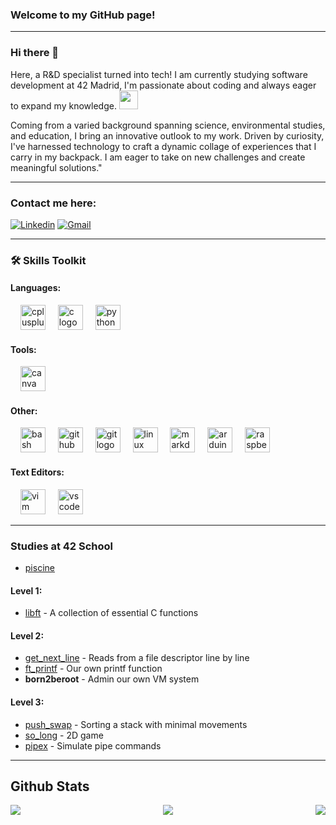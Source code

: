 ### Welcome to my GitHub page!

---
### Hi there 👋

Here, a R&D specialist turned into tech! I am currently studying software development at 42 Madrid, I'm passionate about coding and always eager to expand my knowledge. <img src="https://media.giphy.com/media/WUlplcMpOCEmTGBtBW/giphy.gif" width="30"> 

Coming from a varied background spanning science, environmental studies, and education, I bring an innovative outlook to my work. Driven by curiosity, I've harnessed technology to craft a dynamic collage of experiences that I carry in my backpack. I am eager to take on new challenges and create meaningful solutions."

---

### Contact me here:

[![Linkedin](https://img.shields.io/badge/LinkedIn-0077B5?style=for-the-badge&logo=linkedin&logoColor=white)](https://www.linkedin.com/in/cramirezlopezramallal/) [![Gmail](https://img.shields.io/badge/Gmail-D14836?style=for-the-badge&logo=gmail&logoColor=white)](mailto:cristinarlr@gmail.com)

---
###

<h3 align="left">🛠 Skills Toolkit </h3>

<div align="left">
  <h4 align="left">Languages:</h4>
  <img width="12" />
  <img src="https://cdn.jsdelivr.net/gh/devicons/devicon/icons/cplusplus/cplusplus-original.svg" height="40" alt="cplusplus logo"  />
  <img width="12" />
  <img src="https://cdn.jsdelivr.net/gh/devicons/devicon/icons/c/c-original.svg" height="40" alt="c logo"  />
  <img width="12" />
  <img src="https://cdn.jsdelivr.net/gh/devicons/devicon/icons/python/python-original.svg" height="40" alt="python logo"  />

  
  <!--  
  <h4 align="left">DevOps:</h4>
  <img width="12" />
  <img src="https://cdn.jsdelivr.net/gh/devicons/devicon/icons/docker/docker-original.svg" height="40" alt="docker logo"  />
  <img width="12" />
  <img src="https://cdn.jsdelivr.net/gh/devicons/devicon/icons/googlecloud/googlecloud-original.svg" height="40" alt="googlecloud logo"  />
  <img width="12" />
  <img src="https://cdn.jsdelivr.net/gh/devicons/devicon/icons/ansible/ansible-original.svg" height="40" alt="ansible logo"  />
  <img width="12" />
  <img src="https://cdn.jsdelivr.net/gh/devicons/devicon/icons/kubernetes/kubernetes-plain.svg" height="40" alt="kubernetes logo"  />
  
  <h4 align="left">Full Stack Development:</h4>
  <img width="12" />
  <img src="https://www.vectorlogo.zone/logos/nestjs/nestjs-icon.svg" height="40" alt="nestjs logo"  />
  <img width="12" />
  <img src="https://cdn.jsdelivr.net/gh/devicons/devicon/icons/vuejs/vuejs-original.svg" height="40" alt="vuejs logo"  />
  <img width="12" />
  <img src="https://cdn.jsdelivr.net/gh/devicons/devicon/icons/html5/html5-original.svg" height="40" alt="html5 logo"  />
  <img width="12" />
  <img src="https://cdn.jsdelivr.net/gh/devicons/devicon/icons/css3/css3-original.svg" height="40" alt="css3 logo"  />
  <img width="12" />
  <img src="https://cdn.jsdelivr.net/gh/devicons/devicon/icons/postgresql/postgresql-original.svg" height="40" alt="postgresql logo"  />
  <img width="12" />
  <img src="https://cdn.jsdelivr.net/gh/devicons/devicon/icons/react/react-original.svg" height="40" alt="react logo"  />
  -->

  
  <h4 align="left">Tools:</h4>
  <img width="12" />
  <img src="https://cdn.jsdelivr.net/gh/devicons/devicon/icons/canva/canva-original.svg" height="40" alt="canva logo"  />
  
  <h4 align="left">Other:</h4>
  <img width="12" />
  <img src="https://cdn.jsdelivr.net/gh/devicons/devicon/icons/bash/bash-original.svg" height="40" alt="bash logo"  />
  <img width="12" />
  <img src="https://cdn.jsdelivr.net/gh/devicons/devicon/icons/github/github-original.svg" height="40" alt="github logo"  />
  <img width="12" />
  <img src="https://cdn.jsdelivr.net/gh/devicons/devicon/icons/git/git-original.svg" height="40" alt="git logo"  />
  <img width="12" />
  <img src="https://cdn.jsdelivr.net/gh/devicons/devicon/icons/linux/linux-original.svg" height="40" alt="linux logo"  />
  <img width="12" />
  <img src="https://cdn.jsdelivr.net/gh/devicons/devicon/icons/markdown/markdown-original.svg" height="40" alt="markdown logo"  />
  <img width="12" />
  <img src="https://cdn.jsdelivr.net/gh/devicons/devicon/icons/arduino/arduino-original.svg" height="40" alt="arduino logo"  />
  <img width="12" />
  <img src="https://cdn.jsdelivr.net/gh/devicons/devicon/icons/raspberrypi/raspberrypi-original.svg" height="40" alt="raspberrypi logo"  />
  
  <h4 align="left">Text Editors:</h4>
  <img width="12" />
  <img src="https://cdn.jsdelivr.net/gh/devicons/devicon/icons/vim/vim-original.svg" height="40" alt="vim logo"  />
  <img width="12" />
  <img src="https://cdn.jsdelivr.net/gh/devicons/devicon/icons/vscode/vscode-original.svg" height="40" alt="vscode logo"  />
</div>

---

### Studies at 42 School
- [piscine](https://github.com/cristinarlr/piscina_42)

#### Level 1:
- [libft](https://github.com/cristinarlr/libft) - A collection of essential C functions

#### Level 2:
- [get_next_line](https://github.com/cristinarlr/get_next_line) - Reads from a file descriptor line by line
- [ft_printf](https://github.com/cristinarlr/ft_printf) - Our own printf function
- **born2beroot** - Admin our own VM system

#### Level 3:
- [push_swap](https://github.com/cristinarlr/push_swap) - Sorting a stack with minimal movements
- [so_long](https://github.com/cristinarlr/so_long) - 2D game
- [pipex](https://github.com/cristinarlr/pipex) - Simulate pipe commands

---

## Github Stats  
<div align="center">

<img src="https://komarev.com/ghpvc/?username=cristinarlr&&style=flat-square" align="left" />

<img src="https://github-readme-stats.vercel.app/api?username=cristinarlr&show_icons=true&count_private=true&hide_border=true&theme=tokyonight" align="center" />  

<img src="https://github-readme-stats.vercel.app/api/top-langs/?username=cristinarlr&hide_border=true&layout=compact&theme=tokyonight" align="right" />  

</div>  


